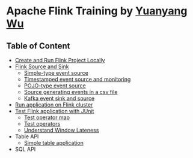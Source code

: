 # Apache Flink Training by [Yuanyang Wu](https://github.com/yuanyangwu)

## Table of Content

- [Create and Run Flink Project Locally](10_Create_And_Run_Flink_Project_Locally.md)
- [Flink Source and Sink](20_Flink_Source_And_Sink.md)
  - [Simple-type event source](21_Simple_Type_Event_Source.md)
  - [Timestamped event source and monitoring](22_Timestamped_Event_Source_And_Monitoring.md) 
  - [POJO-type event source](23_POJO_Type_Event_Source.md)
  - [Source generating events in a csv file](24_Csv_File_Event_Source.md)
  - [Kafka event sink and source](25_Kafka_Event_Sink_And_Source.md)
- [Run application on Flink cluster](30_Run_Application_On_Flink_Cluster.md)
- [Test Flink application with JUnit](40_Test_Flink_Application_with_JUnit.md)
  - [Test operator map](41_Test_Operator_Map.md)
  - [Test operators](42_Test_Operators.md)
  - [Understand Window Lateness](43_Understand_Window_Lateness.md)
- Table API
  - [Simple table application](51_Simple_Table_Application.md)
- SQL API

